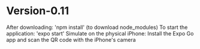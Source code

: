 # Version-0.11

After downloading: 'npm install' (to download node_modules)
To start the application: 'expo start'
Simulate on the physical iPhone: Install the Expo Go app and scan the QR code with the iPhone's camera

